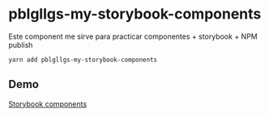 # pblgllgs-my-storybook-components

Este component me sirve para practicar componentes + storybook + NPM publish

```
yarn add pblgllgs-my-storybook-components
```
## Demo
[Storybook components](https://github.com/pblgllgs/03-my-storybook)